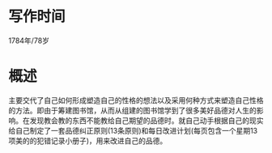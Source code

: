 # 写作时间
1784年/78岁

# 概述
主要交代了自己如何形成塑造自己的性格的想法以及采用何种方式来塑造自己性格的方法。即由于筹建图书馆，从而从组建的图书馆学到了很多美好品德对人生的影响。在发现教会教的东西不能教给自己期望的品德时。就自己动手根据自己的现实给自己制定了一套品德纠正原则(13条原则)和每日改进计划(每页包含一个星期13项美的的犯错记录小册子)，用来改进自己的品德。

